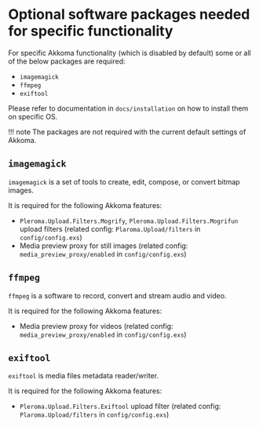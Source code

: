 # Optional software packages needed for specific functionality

For specific Akkoma functionality (which is disabled by default) some or all of the below packages are required:
  * `imagemagick`
  * `ffmpeg`
  * `exiftool`

Please refer to documentation in `docs/installation` on how to install them on specific OS.

!!! note
    The packages are not required with the current default settings of Akkoma.

## `imagemagick`

`imagemagick` is a set of tools to create, edit, compose, or convert bitmap images.

It is required for the following Akkoma features:
  * `Pleroma.Upload.Filters.Mogrify`, `Pleroma.Upload.Filters.Mogrifun` upload filters (related config: `Plaroma.Upload/filters` in `config/config.exs`)
  * Media preview proxy for still images (related config: `media_preview_proxy/enabled` in `config/config.exs`)

## `ffmpeg`

`ffmpeg` is a software to record, convert and stream audio and video.

It is required for the following Akkoma features:
  * Media preview proxy for videos (related config: `media_preview_proxy/enabled` in `config/config.exs`)

## `exiftool`

`exiftool` is media files metadata reader/writer.

It is required for the following Akkoma features:
  * `Pleroma.Upload.Filters.Exiftool` upload filter (related config: `Plaroma.Upload/filters` in `config/config.exs`)
